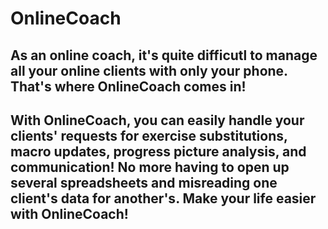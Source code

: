 # OnlineCoach

## As an online coach, it's quite difficutl to manage all your online clients with only your phone. That's where OnlineCoach comes in!

## With OnlineCoach, you can easily handle your clients' requests for exercise substitutions, macro updates, progress picture analysis, and communication! No more having to open up several spreadsheets and misreading one client's data for another's. Make your life easier with OnlineCoach!

